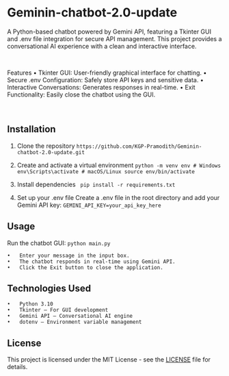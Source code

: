 # Geminin-chatbot-2.0-update

A Python-based chatbot powered by Gemini API, featuring a Tkinter GUI and .env file integration for secure API management. This project provides a conversational AI experience with a clean and interactive interface.

<br>

Features
	•	Tkinter GUI: User-friendly graphical interface for chatting.
	•	Secure .env Configuration: Safely store API keys and sensitive data.
	•	Interactive Conversations: Generates responses in real-time.
	•	Exit Functionality: Easily close the chatbot using the GUI.
 
<br>

## Installation
1.	Clone the repository
         ``` https://github.com/KGP-Pramodith/Geminin-chatbot-2.0-update.git ```

2.	Create and activate a virtual environment
        ```
        python -m venv env
        # Windows
        env\Scripts\activate
        # macOS/Linux
        source env/bin/activate ```

3.	Install dependencies
         ` pip install -r requirements.txt`
    	
5.	Set up your .env file
     Create a .env file in the root directory and add your Gemini API key:
    	  `GEMINI_API_KEY=your_api_key_here`

## Usage

Run the chatbot GUI:
    `python main.py`

	•	Enter your message in the input box.
	•	The chatbot responds in real-time using Gemini API.
	•	Click the Exit button to close the application.

 ## Technologies Used
	•	Python 3.10
	•	Tkinter – For GUI development
	•	Gemini API – Conversational AI engine
	•	dotenv – Environment variable management

## License

This project is licensed under the MIT License - see the [LICENSE](LICENSE) file for details.
